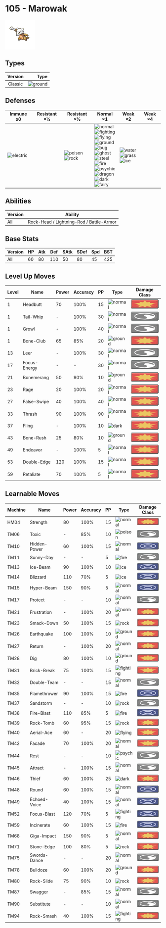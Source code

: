 # 105 - Marowak

![marowak](../img/pokemon/105.png)

## Types

| Version | Type                               |
| :-----: | ---------------------------------: |
| Classic | ![ground](../img/types/ground.png) |

## Defenses

| Immune x0                              | Resistant ×¼ | Resistant ×½                                                          | Normal ×1                                                                                                                                                                                                                                                                                                                                                                                                                                                         | Weak ×2                                                                                                | Weak ×4 |
| -------------------------------------- | ------------ | --------------------------------------------------------------------- | ----------------------------------------------------------------------------------------------------------------------------------------------------------------------------------------------------------------------------------------------------------------------------------------------------------------------------------------------------------------------------------------------------------------------------------------------------------------- | ------------------------------------------------------------------------------------------------------ | ------- |
| ![electric](../img/types/electric.png) |              | ![poison](../img/types/poison.png)<br/>![rock](../img/types/rock.png) | ![normal](../img/types/normal.png)<br/>![fighting](../img/types/fighting.png)<br/>![flying](../img/types/flying.png)<br/>![ground](../img/types/ground.png)<br/>![bug](../img/types/bug.png)<br/>![ghost](../img/types/ghost.png)<br/>![steel](../img/types/steel.png)<br/>![fire](../img/types/fire.png)<br/>![psychic](../img/types/psychic.png)<br/>![dragon](../img/types/dragon.png)<br/>![dark](../img/types/dark.png)<br/>![fairy](../img/types/fairy.png) | ![water](../img/types/water.png)<br/>![grass](../img/types/grass.png)<br/>![ice](../img/types/ice.png) |         |

## Abilities

| Version | Ability                                  |
| ------- | ---------------------------------------- |
| All     | Rock-Head / Lightning-Rod / Battle-Armor |

## Base Stats

| Version | HP | Atk | Def | SAtk | SDef | Spd | BST |
| ------- | -- | --- | --- | ---- | ---- | --- | --- |
| All     | 60 | 80  | 110 | 50   | 80   | 45  | 425 |

## Level Up Moves

| Level | Name         | Power | Accuracy | PP | Type                               | Damage Class                           |
| ----- | ------------ | ----- | -------- | -- | ---------------------------------- | -------------------------------------- |
| 1     | Headbutt     | 70    | 100%     | 15 | ![normal](../img/types/normal.png) | ![physical](../img/types/physical.png) |
| 1     | Tail-Whip    | -     | 100%     | 30 | ![normal](../img/types/normal.png) | ![status](../img/types/status.png)     |
| 1     | Growl        | -     | 100%     | 40 | ![normal](../img/types/normal.png) | ![status](../img/types/status.png)     |
| 1     | Bone-Club    | 65    | 85%      | 20 | ![ground](../img/types/ground.png) | ![physical](../img/types/physical.png) |
| 13    | Leer         | -     | 100%     | 30 | ![normal](../img/types/normal.png) | ![status](../img/types/status.png)     |
| 17    | Focus-Energy | -     | -        | 30 | ![normal](../img/types/normal.png) | ![status](../img/types/status.png)     |
| 21    | Bonemerang   | 50    | 90%      | 10 | ![ground](../img/types/ground.png) | ![physical](../img/types/physical.png) |
| 23    | Rage         | 20    | 100%     | 20 | ![normal](../img/types/normal.png) | ![physical](../img/types/physical.png) |
| 27    | False-Swipe  | 40    | 100%     | 40 | ![normal](../img/types/normal.png) | ![physical](../img/types/physical.png) |
| 33    | Thrash       | 90    | 100%     | 90 | ![normal](../img/types/normal.png) | ![physical](../img/types/physical.png) |
| 37    | Fling        | -     | 100%     | 10 | ![dark](../img/types/dark.png)     | ![physical](../img/types/physical.png) |
| 43    | Bone-Rush    | 25    | 80%      | 10 | ![ground](../img/types/ground.png) | ![physical](../img/types/physical.png) |
| 49    | Endeavor     | -     | 100%     | 5  | ![normal](../img/types/normal.png) | ![physical](../img/types/physical.png) |
| 53    | Double-Edge  | 120   | 100%     | 15 | ![normal](../img/types/normal.png) | ![physical](../img/types/physical.png) |
| 59    | Retaliate    | 70    | 100%     | 5  | ![normal](../img/types/normal.png) | ![physical](../img/types/physical.png) |

## Learnable Moves

| Machine | Name         | Power | Accuracy | PP | Type                                   | Damage Class                           |
| ------- | ------------ | ----- | -------- | -- | -------------------------------------- | -------------------------------------- |
| HM04    | Strength     | 80    | 100%     | 15 | ![normal](../img/types/normal.png)     | ![physical](../img/types/physical.png) |
| TM06    | Toxic        | -     | 85%      | 10 | ![poison](../img/types/poison.png)     | ![status](../img/types/status.png)     |
| TM10    | Hidden-Power | 60    | 100%     | 15 | ![normal](../img/types/normal.png)     | ![special](../img/types/special.png)   |
| TM11    | Sunny-Day    | -     | -        | 5  | ![fire](../img/types/fire.png)         | ![status](../img/types/status.png)     |
| TM13    | Ice-Beam     | 90    | 100%     | 10 | ![ice](../img/types/ice.png)           | ![special](../img/types/special.png)   |
| TM14    | Blizzard     | 110   | 70%      | 5  | ![ice](../img/types/ice.png)           | ![special](../img/types/special.png)   |
| TM15    | Hyper-Beam   | 150   | 90%      | 5  | ![normal](../img/types/normal.png)     | ![special](../img/types/special.png)   |
| TM17    | Protect      | -     | -        | 10 | ![normal](../img/types/normal.png)     | ![status](../img/types/status.png)     |
| TM21    | Frustration  | -     | 100%     | 20 | ![normal](../img/types/normal.png)     | ![physical](../img/types/physical.png) |
| TM23    | Smack-Down   | 50    | 100%     | 15 | ![rock](../img/types/rock.png)         | ![physical](../img/types/physical.png) |
| TM26    | Earthquake   | 100   | 100%     | 10 | ![ground](../img/types/ground.png)     | ![physical](../img/types/physical.png) |
| TM27    | Return       | -     | 100%     | 20 | ![normal](../img/types/normal.png)     | ![physical](../img/types/physical.png) |
| TM28    | Dig          | 80    | 100%     | 10 | ![ground](../img/types/ground.png)     | ![physical](../img/types/physical.png) |
| TM31    | Brick-Break  | 75    | 100%     | 15 | ![fighting](../img/types/fighting.png) | ![physical](../img/types/physical.png) |
| TM32    | Double-Team  | -     | -        | 15 | ![normal](../img/types/normal.png)     | ![status](../img/types/status.png)     |
| TM35    | Flamethrower | 90    | 100%     | 15 | ![fire](../img/types/fire.png)         | ![special](../img/types/special.png)   |
| TM37    | Sandstorm    | -     | -        | 10 | ![rock](../img/types/rock.png)         | ![status](../img/types/status.png)     |
| TM38    | Fire-Blast   | 110   | 85%      | 5  | ![fire](../img/types/fire.png)         | ![special](../img/types/special.png)   |
| TM39    | Rock-Tomb    | 60    | 95%      | 15 | ![rock](../img/types/rock.png)         | ![physical](../img/types/physical.png) |
| TM40    | Aerial-Ace   | 60    | -        | 20 | ![flying](../img/types/flying.png)     | ![physical](../img/types/physical.png) |
| TM42    | Facade       | 70    | 100%     | 20 | ![normal](../img/types/normal.png)     | ![physical](../img/types/physical.png) |
| TM44    | Rest         | -     | -        | 10 | ![psychic](../img/types/psychic.png)   | ![status](../img/types/status.png)     |
| TM45    | Attract      | -     | 100%     | 15 | ![normal](../img/types/normal.png)     | ![status](../img/types/status.png)     |
| TM46    | Thief        | 60    | 100%     | 25 | ![dark](../img/types/dark.png)         | ![physical](../img/types/physical.png) |
| TM48    | Round        | 60    | 100%     | 15 | ![normal](../img/types/normal.png)     | ![special](../img/types/special.png)   |
| TM49    | Echoed-Voice | 40    | 100%     | 15 | ![normal](../img/types/normal.png)     | ![special](../img/types/special.png)   |
| TM52    | Focus-Blast  | 120   | 70%      | 5  | ![fighting](../img/types/fighting.png) | ![special](../img/types/special.png)   |
| TM59    | Incinerate   | 60    | 100%     | 15 | ![fire](../img/types/fire.png)         | ![special](../img/types/special.png)   |
| TM68    | Giga-Impact  | 150   | 90%      | 5  | ![normal](../img/types/normal.png)     | ![physical](../img/types/physical.png) |
| TM71    | Stone-Edge   | 100   | 80%      | 5  | ![rock](../img/types/rock.png)         | ![physical](../img/types/physical.png) |
| TM75    | Swords-Dance | -     | -        | 20 | ![normal](../img/types/normal.png)     | ![status](../img/types/status.png)     |
| TM78    | Bulldoze     | 60    | 100%     | 20 | ![ground](../img/types/ground.png)     | ![physical](../img/types/physical.png) |
| TM80    | Rock-Slide   | 75    | 90%      | 10 | ![rock](../img/types/rock.png)         | ![physical](../img/types/physical.png) |
| TM87    | Swagger      | -     | 85%      | 15 | ![normal](../img/types/normal.png)     | ![status](../img/types/status.png)     |
| TM90    | Substitute   | -     | -        | 10 | ![normal](../img/types/normal.png)     | ![status](../img/types/status.png)     |
| TM94    | Rock-Smash   | 40    | 100%     | 15 | ![fighting](../img/types/fighting.png) | ![physical](../img/types/physical.png) |
